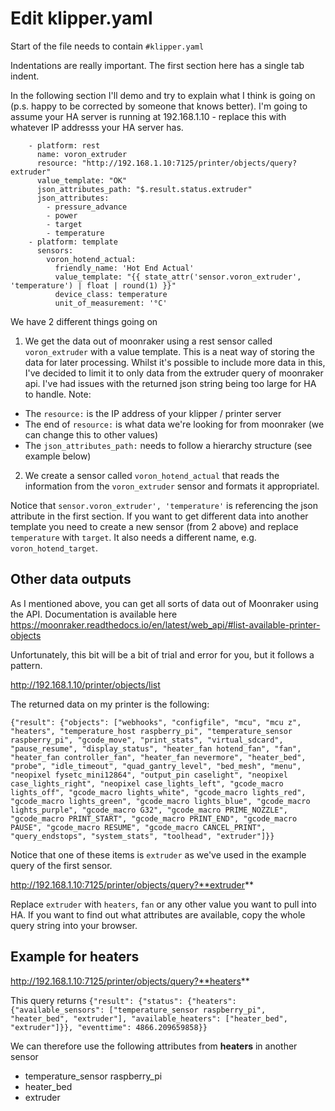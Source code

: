 # Edit klipper.yaml

Start of the file needs to contain
`#klipper.yaml`

Indentations are really important. The first section here has a single tab indent.

In the following section I'll demo and try to explain what I think is going on (p.s. happy to be corrected by someone that knows better).
I'm going to assume your HA server is running at 192.168.1.10 - replace this with whatever IP addresss your HA server has.

```
    - platform: rest
      name: voron_extruder
      resource: "http://192.168.1.10:7125/printer/objects/query?extruder"
      value_template: "OK"
      json_attributes_path: "$.result.status.extruder"
      json_attributes:
        - pressure_advance
        - power
        - target
        - temperature
    - platform: template
      sensors:
        voron_hotend_actual:
          friendly_name: 'Hot End Actual'
          value_template: "{{ state_attr('sensor.voron_extruder', 'temperature') | float | round(1) }}"
          device_class: temperature
          unit_of_measurement: '°C'
```
We have 2 different things going on
1) We get the data out of moonraker using a rest sensor called `voron_extruder` with a value template. This is a neat way of storing the data for later processing. Whilst it's possible to include more data in this, I've decided to limit it to only data from the extruder query of moonraker api. I've had issues with the returned json string being too large for HA to handle. Note:
* The `resource:` is the IP address of your klipper / printer server
* The end of `resource:` is what data we're looking for from moonraker (we can change this to other values)
* The `json_attributes_path:` needs to follow a hierarchy structure (see example below)
2) We create a sensor called `voron_hotend_actual` that reads the information from the `voron_extruder` sensor and formats it appropriatel. 
 
Notice that `sensor.voron_extruder', 'temperature'` is referencing the json attribute in the first section. If you want to get different data into another template you need to create a new sensor (from 2 above) and replace `temperature` with `target`. It also needs a different name, e.g. `voron_hotend_target`.

## Other data outputs

As I mentioned above, you can get all sorts of data out of Moonraker using the API. Documentation is available here https://moonraker.readthedocs.io/en/latest/web_api/#list-available-printer-objects

Unfortunately, this bit will be a bit of trial and error for you, but it follows a pattern.

http://192.168.1.10/printer/objects/list

The returned data on my printer is the following:

```{"result": {"objects": ["webhooks", "configfile", "mcu", "mcu z", "heaters", "temperature_host raspberry_pi", "temperature_sensor raspberry_pi", "gcode_move", "print_stats", "virtual_sdcard", "pause_resume", "display_status", "heater_fan hotend_fan", "fan", "heater_fan controller_fan", "heater_fan nevermore", "heater_bed", "probe", "idle_timeout", "quad_gantry_level", "bed_mesh", "menu", "neopixel fysetc_mini12864", "output_pin caselight", "neopixel case_lights_right", "neopixel case_lights_left", "gcode_macro lights_off", "gcode_macro lights_white", "gcode_macro lights_red", "gcode_macro lights_green", "gcode_macro lights_blue", "gcode_macro lights_purple", "gcode_macro G32", "gcode_macro PRIME_NOZZLE", "gcode_macro PRINT_START", "gcode_macro PRINT_END", "gcode_macro PAUSE", "gcode_macro RESUME", "gcode_macro CANCEL_PRINT", "query_endstops", "system_stats", "toolhead", "extruder"]}}```

Notice that one of these items is `extruder` as we've used in the example query of the first sensor.

http://192.168.1.10:7125/printer/objects/query?**extruder**

Replace `extruder` with `heaters`, `fan` or any other value you want to pull into HA. 
If you want to find out what attributes are available, copy the whole query string into your browser.

## Example for heaters

http://192.168.1.10:7125/printer/objects/query?**heaters**

This query returns
```{"result": {"status": {"heaters": {"available_sensors": ["temperature_sensor raspberry_pi", "heater_bed", "extruder"], "available_heaters": ["heater_bed", "extruder"]}}, "eventtime": 4866.209659858}}```

We can therefore use the following attributes from **heaters** in another sensor
* temperature_sensor raspberry_pi
* heater_bed
* extruder
